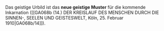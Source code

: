 
Das geistige Urbild ist das **neue geistige Muster** für die kommende Inkarnation ([[GA068b (14.) DER KREISLAUF DES MENSCHEN DURCH DIE SINNEN-, SEELEN UND GEISTESWELT, Köln, 25. Februar 1910|GA068b/14]]).
